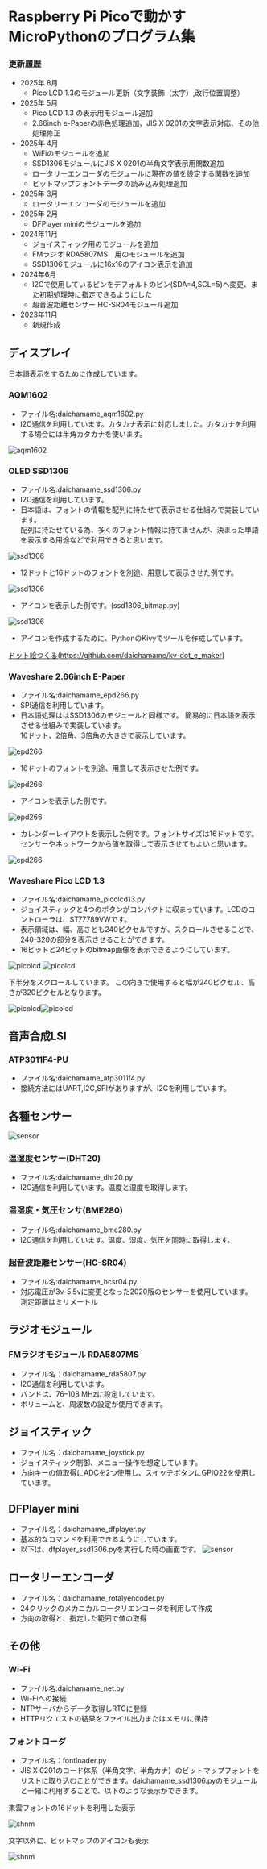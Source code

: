 # Raspberry Pi Picoで動かすMicroPythonのプログラム集


### 更新履歴 ###
  * 2025年 8月
    - Pico LCD 1.3のモジュール更新（文字装飾（太字）,改行位置調整）
  * 2025年 5月
    - Pico LCD 1.3 の表示用モジュール追加
    - 2.66inch e-Paperの赤色処理追加、JIS X 0201の文字表示対応、その他処理修正
  * 2025年 4月
    - WiFiのモジュールを追加
    - SSD1306モジュールにJIS X 0201の半角文字表示用関数追加
    - ロータリーエンコーダのモジュールに現在の値を設定する関数を追加
    - ビットマップフォントデータの読み込み処理追加
  * 2025年 3月
    - ロータリーエンコーダのモジュールを追加
  * 2025年 2月
    - DFPlayer miniのモジュールを追加
  * 2024年11月
    - ジョイスティック用のモジュールを追加
    - FMラジオ RDA5807MS　用のモジュールを追加
    - SSD1306モジュールに16x16のアイコン表示を追加
  * 2024年6月
    - I2Cで使用しているピンをデフォルトのピン(SDA=4,SCL=5)へ変更、また初期処理時に指定できるようにした
    - 超音波距離センサー HC-SR04モジュール追加
  * 2023年11月
    - 新規作成

## ディスプレイ

日本語表示をするために作成しています。

### AQM1602
* ファイル名:daichamame_aqm1602.py
* I2C通信を利用しています。カタカナ表示に対応しました。カタカナを利用する場合には半角カタカナを使います。

![aqm1602](img/aqm1602_1.png)


### OLED SSD1306
* ファイル名:daichamame_ssd1306.py
* I2C通信を利用しています。
* 日本語は、フォントの情報を配列に持たせて表示させる仕組みで実装しています。<br>
配列に持たせている為、多くのフォント情報は持てませんが、決まった単語を表示する用途などで利用できると思います。

![ssd1306](img/ssd1306_0.png)

* 12ドットと16ドットのフォントを別途、用意して表示させた例です。<br>

![ssd1306](img/ssd1306_1.png)


* アイコンを表示した例です。(ssd1306_bitmap.py)

![ssd1306](img/ssd1306_2.png)


* アイコンを作成するために、PythonのKivyでツールを作成しています。

[ドット絵つくる(https://github.com/daichamame/kv-dot_e_maker)](https://github.com/daichamame/kv-dot_e_maker)


### Waveshare 2.66inch E-Paper
* ファイル名:daichamame_epd266.py
* SPI通信を利用しています。
* 日本語処理ははSSD1306のモジュールと同様です。
簡易的に日本語を表示させる仕組みで実装しています。<br>
16ドット、2倍角、3倍角の大きさで表示しています。

![epd266](img/epd266_1.png)


* 16ドットのフォントを別途、用意して表示させた例です。

![epd266](img/epd266_2.png)

* アイコンを表示した例です。

![epd266](img/epd266_3.png)

* カレンダーレイアウトを表示した例です。フォントサイズは16ドットです。センサーやネットワークから値を取得して表示させてもよいと思います。

![epd266](img/epd266_4.png)

### Waveshare Pico LCD 1.3
* ファイル名:daichamame_picolcd13.py
* ジョイスティックと4つのボタンがコンパクトに収まっています。LCDのコントローラは、ST77789VWです。
* 表示領域は、幅、高さとも240ピクセルですが、スクロールさせることで、240-320の部分を表示させることができます。
* 16ビットと24ビットのbitmap画像を表示できるようにしています。

![picolcd](img/picolcd_1.png)
![picolcd](img/picolcd_2.png)

下半分をスクロールしています。
この向きで使用すると幅が240ピクセル、高さが320ピクセルとなります。

![picolcd](img/picolcd_3.png)![picolcd](img/picolcd_4.png)



## 音声合成LSI
### ATP3011F4-PU
* ファイル名:daichamame_atp3011f4.py
* 接続方法にはUART,I2C,SPIがありますが、I2Cを利用しています。

## 各種センサー

![sensor](img/sensor_1.png)


### 温湿度センサー(DHT20)
* ファイル名:daichamame_dht20.py
* I2C通信を利用しています。温度と湿度を取得します。

### 温湿度・気圧センサ(BME280)
* ファイル名:daichamame_bme280.py
* I2C通信を利用しています。温度、湿度、気圧を同時に取得します。

### 超音波距離センサー(HC-SR04)
* ファイル名:daichamame_hcsr04.py
* 対応電圧が3v-5.5vに変更となった2020版のセンサーを使用しています。<br>
測定距離はミリメートル


## ラジオモジュール ##
### FMラジオモジュール RDA5807MS ###
* ファイル名：daichamame_rda5807.py
* I2C通信を利用しています。
* バンドは、76–108 MHzに設定しています。
* ボリュームと、周波数の設定が使用できます。

## ジョイスティック ##
* ファイル名：daichamame_joystick.py
* ジョイスティック制御、メニュー操作を想定しています。
* 方向キーの値取得にADCを2つ使用し、スイッチボタンにGPIO22を使用しています。

## DFPlayer mini ##
* ファイル名：daichamame_dfplayer.py
* 基本的なコマンドを利用できるようにしています。
* 以下は、dfplayer_ssd1306.pyを実行した時の画面です。
![sensor](img/dfplayer.png)

## ロータリーエンコーダ ##
* ファイル名：daichamame_rotalyencoder.py
* 24クリックのメカニカルロータリエンコーダを利用して作成
* 方向の取得と、指定した範囲で値の取得


## その他 ##
### Wi-Fi ###
* ファイル名:daichamame_net.py
* Wi-Fiへの接続
* NTPサーバからデータ取得しRTCに登録
* HTTPリクエストの結果をファイル出力またはメモリに保持

### フォントローダ ###
* ファイル名：fontloader.py
* JIS X 0201のコード体系（半角文字、半角カナ）のビットマップフォントをリストに取り込むことができます。daichamame_ssd1306.pyのモジュールと一緒に利用することで、以下のような表示ができます。

東雲フォントの16ドットを利用した表示

![shnm](img/ssd1306_3.png)

文字以外に、ビットマップのアイコンも表示

![shnm](img/ssd1306_4.png)